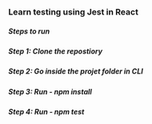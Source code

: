 ### Learn testing using Jest in React 
##### Steps to run
##### Step 1: Clone the repostiory
##### Step 2: Go inside the projet folder in CLI
##### Step 3: Run - npm install
##### Step 4: Run - npm test 
